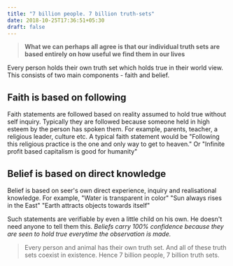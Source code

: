 ```yaml
---
title: "7 billion people. 7 billion truth-sets"
date: 2018-10-25T17:36:51+05:30
draft: false 
---
```


> **What we can perhaps all agree is that our individual truth sets are based entirely on how useful we find them in our lives**

Every person holds their own truth set which holds true in their world view. This consists of two main components - faith and belief.

## Faith is based on following 

Faith statements are followed based on reality assumed to hold true without self inquiry. Typically they are followed because someone held in high esteem by the person has spoken them. For example, parents, teacher, a religious leader, culture etc. A typical faith statement would be "Following this religious practice is the one and only way to get to heaven." Or "Infinite profit based capitalism is good for humanity"

## Belief is based on direct knowledge
Belief is based on seer's own direct experience, inquiry and realisational knowledge. For example, 
"Water is transparent in color"
"Sun always rises in the East"
"Earth attracts objects towards itself"

Such statements are verifiable by even a little child on his own. He doesn't need anyone to tell them this. _Beliefs carry 100% confidence because they are seen to hold true everytime the observation is made._

> Every person and animal has their own truth set. And all of these truth sets coexist in existence. Hence 7 billion people, 7 billion truth sets.

